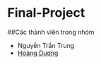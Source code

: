 # Final-Project

##Các thành viên trong nhóm
+ Nguyễn Trần Trung
+ [Hoàng Dương](https://github.com/hoangduong97) 

